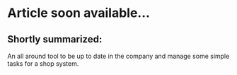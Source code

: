 # Article soon available...

## Shortly summarized:
An all around tool to be up to date in the company and manage some simple tasks for a shop system.